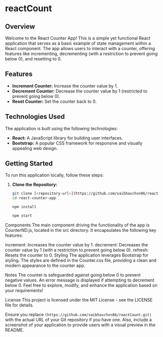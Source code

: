 # reactCount


## Overview

Welcome to the React Counter App! This is a simple yet functional React application that serves as a basic example of state management within a React component. The app allows users to interact with a counter, offering features like incrementing, decrementing (with a restriction to prevent going below 0), and resetting to 0.

## Features

- **Increment Counter:** Increase the counter value by 1.
- **Decrement Counter:** Decrease the counter value by 1 (restricted to prevent going below 0).
- **Reset Counter:** Set the counter back to 0.

## Technologies Used

The application is built using the following technologies:

- **React:** A JavaScript library for building user interfaces.
- **Bootstrap:** A popular CSS framework for responsive and visually appealing web design.

## Getting Started

To run this application locally, follow these steps:

1. **Clone the Repository:**

   ```bash
   git clone [<repository-url>](https://github.com/vaibhavchvn86/reactCount.git)
   cd react-counter-app

   npm install

   npm start
Components
The main component driving the functionality of the app is CounterND.js, located in the src directory. It encapsulates the following key features:

increment: Increases the counter value by 1.
decrement: Decreases the counter value by 1 (with a restriction to prevent going below 0).
refresh: Resets the counter to 0.
Styling
The application leverages Bootstrap for styling. The styles are defined in the Counter.css file, providing a clean and modern appearance to the counter app.

Notes
The counter is safeguarded against going below 0 to prevent negative values.
An error message is displayed if attempting to decrement below 0.
Feel free to explore, modify, and enhance the application based on your requirements!

License
This project is licensed under the MIT License - see the LICENSE file for details.

Ensure you replace `(https://github.com/vaibhavchvn86/reactCount.git)` with the actual URL of your Git repository if you have one. Also, include a screenshot of your application to provide users with a visual preview in the README.

